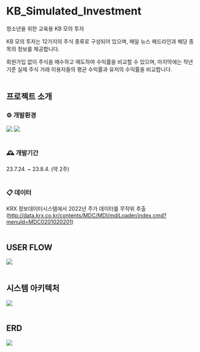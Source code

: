 # KB_Simulated_Investment
청소년을 위한 교육용 KB 모의 투자

KB 모의 투자는 12가지의 주식 종류로 구성되어 있으며, 매일 뉴스 헤드라인과 해당 종목의 정보를 제공합니다.

회원가입 없이 주식을 매수하고 매도하여 수익률을 비교할 수 있으며, 마지막에는 작년 기준 실제 주식 거래 이용자들의 평균 수익률과 유저의 수익률을 비교합니다.
<br/> <br/>
## 프로젝트 소개
### ⚙ 개발환경
<img src="https://img.shields.io/badge/JAVA-007396?style=for-the-badge&logo=java&logoColor=white"> <img src="https://img.shields.io/badge/oracle-F80000?style=for-the-badge&logo=oracle&logoColor=white"> <br><br>
### 🕰 개발기간
23.7.24. ~ 23.8.4. (약 2주) <br><br>
### 📋 데이터
KRX 정보데이터시스템에서 2022년 주가 데이터를 무작위 추출<br>
(http://data.krx.co.kr/contents/MDC/MDI/mdiLoader/index.cmd?menuId=MDC0201020201) <br><br>
## USER FLOW
<img src="https://github.com/oU-Ua/KB_Simulated_Investment/assets/122238744/f688e128-bce6-4fc0-9d66-7ac45f95c1f4"/><br><br>

## 시스템 아키텍처
<img src="https://github.com/oU-Ua/KB_Simulated_Investment/assets/122238744/c7f2527a-7c96-4376-a1b4-e67c117ef4e2" /><br><br>

## ERD
<img src="https://github.com/oU-Ua/KB_Simulated_Investment/assets/122238744/bfdbd2b6-88cb-4b07-a315-bf502939765c" /><br><br>
